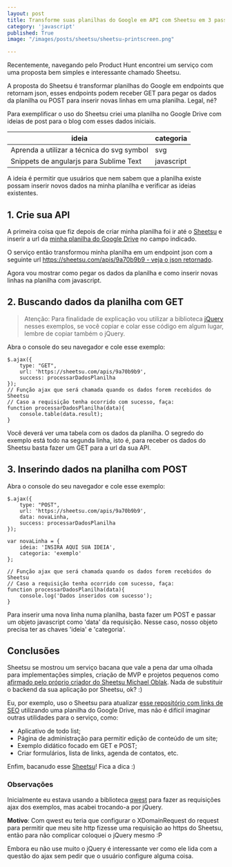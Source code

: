 ```yaml
---
layout: post
title: Transforme suas planilhas do Google em API com Sheetsu em 3 passos
category: 'javascript'
published: True
image: "/images/posts/sheetsu/sheetsu-printscreen.png"

---
```


Recentemente, navegando pelo Product Hunt encontrei um serviço com uma proposta bem simples e interessante chamado Sheetsu.

A proposta do Sheetsu é transformar planilhas do Google em endpoints que retornam json, esses endpoints podem receber GET para pegar os dados da planilha ou POST para inserir novas linhas em uma planilha. Legal, né?

Para exemplificar o uso do Sheetsu criei uma planilha no Google Drive com ideias de post para o blog com esses dados iniciais.

| ideia                                      | categoria  |
|--------------------------------------------|------------|
| Aprenda a utilizar a técnica do svg symbol | svg        |
| Snippets de angularjs para Sublime Text    | javascript |

A ideia é permitir que usuários que nem sabem que a planilha existe possam inserir novos dados na minha planilha e verificar as ideias existentes.

## 1. Crie sua API

A primeira coisa que fiz depois de criar minha planilha foi ir até o [Sheetsu](https://sheetsu.com) e inserir a url da [minha planilha do Google Drive](https://docs.google.com/spreadsheets/d/1ZhV77UEhpQeRytrngCCjqN4rEyVqGo0JG70WpphbyE4/edit#gid=0) no campo indicado. 

O serviço então transformou minha planilha em um endpoint json com a seguinte url [https://sheetsu.com/apis/9a70b9b9 - veja o json retornado](https://sheetsu.com/apis/9a70b9b9).

Agora vou mostrar como pegar os dados da planilha e como inserir novas linhas na planilha com javascript.

## 2. Buscando dados da planilha com GET

> Atenção: Para finalidade de explicação vou utilizar a biblioteca [jQuery](https://github.com/jquery/jquery) nesses exemplos, se você copiar e colar esse código em algum lugar, lembre de copiar também o jQuery.

Abra o console do seu navegador e cole esse exemplo:

    $.ajax({
        type: "GET",
        url: 'https://sheetsu.com/apis/9a70b9b9',
        success: processarDadosPlanilha
    });
    // Função ajax que será chamada quando os dados forem recebidos do Sheetsu
    // Caso a requisição tenha ocorrido com sucesso, faça:
    function processarDadosPlanilha(data){
        console.table(data.result);            
    }

Você deverá ver uma tabela com os dados da planilha. 
O segredo do exemplo está todo na segunda linha, isto é, para receber os dados do Sheetsu basta fazer um GET para a url da sua API.

## 3. Inserindo dados na planilha com POST

Abra o console do seu navegador e cole esse exemplo:

    $.ajax({
        type: "POST",
        url: 'https://sheetsu.com/apis/9a70b9b9',
        data: novaLinha,
        success: processarDadosPlanilha
    });
    
    var novaLinha = {
        ideia: 'INSIRA AQUI SUA IDEIA',
        categoria: 'exemplo'
    };    
    
    // Função ajax que será chamada quando os dados forem recebidos do Sheetsu
    // Caso a requisição tenha ocorrido com sucesso, faça:
    function processarDadosPlanilha(data){
        console.log('Dados inseridos com sucesso');
    }

Para inserir uma nova linha numa planilha, basta fazer um POST e passar um objeto javascript como 'data' da requisição. Nesse caso, nosso objeto precisa ter as chaves 'ideia' e 'categoria'.

## Conclusões

Sheetsu se mostrou um serviço bacana que vale a pena dar uma olhada para implementações simples, criação de MVP e projetos pequenos como [afirmado pelo próprio criador do Sheetsu Michael Oblak](https://www.producthunt.com/tech/sheetsu). Nada de substituir o backend da sua aplicação por Sheetsu, ok? :)

Eu, por exemplo, uso o Sheetsu para atualizar [esse repositório com links de SEO](https://github.com/teles/awesome-seo) utilizando uma planilha do Google Drive, mas não é difícil imaginar outras utilidades para o serviço, como:

* Aplicativo de todo list;
* Página de administração para permitir edição de conteúdo de um site;
* Exemplo didático focado em GET e POST;
* Criar formulários, lista de links, agenda de contatos, etc.

Enfim, bacanudo esse [Sheetsu](https://sheetsu.com)! Fica a dica :)

### Observações

Inicialmente eu estava usando a biblioteca [qwest](https://github.com/pyrsmk/qwest) para fazer as requisições ajax dos exemplos, mas acabei trocando-a por jQuery.

**Motivo**: Com qwest eu teria que configurar o XDomainRequest do request para permitir que meu site http fizesse uma requisição ao https do Sheetsu, então para não complicar coloquei o jQuery mesmo :P

Embora eu não use muito o jQuery é interessante ver como ele lida com a questão do ajax sem pedir que o usuário configure alguma coisa.

<script type="text/javascript" src='https://code.jquery.com/jquery-2.1.4.min.js'></script>
